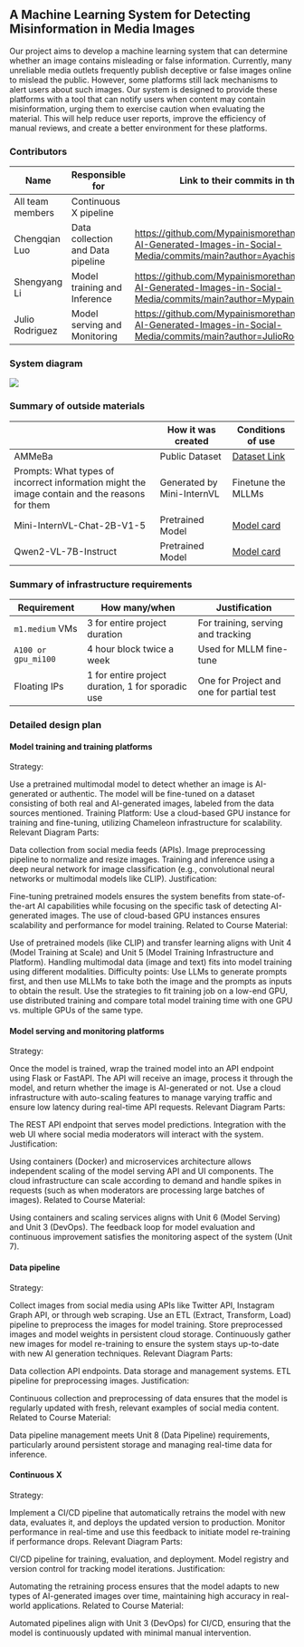 
## A Machine Learning System for Detecting Misinformation in Media Images

<!-- 
Discuss: Value proposition: Your will propose a machine learning system that can be 
used in an existing business or service. (You should not propose a system in which 
a new business or service would be developed around the machine learning system.) 
Describe the value proposition for the machine learning system. What’s the (non-ML) 
status quo used in the business or service? What business metric are you going to be 
judged on? (Note that the “service” does not have to be for general users; you can 
propose a system for a science problem, for example.)
-->
Our project aims to develop a machine learning system that can determine whether an image contains misleading or false information. Currently, many unreliable media outlets frequently publish deceptive or false images online to mislead the public. However, some platforms still lack mechanisms to alert users about such images. Our system is designed to provide these platforms with a tool that can notify users when content may contain misinformation, urging them to exercise caution when evaluating the material. This will help reduce user reports, improve the efficiency of manual reviews, and create a better environment for these platforms.

### Contributors

<!-- Table of contributors and their roles. 
First row: define responsibilities that are shared by the team. 
Then, each row after that is: name of contributor, their role, and in the third column, 
you will link to their contributions. If your project involves multiple repos, you will 
link to their contributions in all repos here. -->

| Name                            | Responsible for                          | Link to their commits in this repo |
|---------------------------------|------------------------------------------|------------------------------------|
| All team members                | Continuous X pipeline                    |                                    |
| Chengqian Luo                   | Data collection and Data pipeline        |  https://github.com/Mypainismorethanyours/Detecting-AI-Generated-Images-in-Social-Media/commits/main?author=Ayachisan                                  |
| Shengyang Li                    | Model training and Inference                           | https://github.com/Mypainismorethanyours/Detecting-AI-Generated-Images-in-Social-Media/commits/main?author=Mypainismorethanyours                                   |
| Julio Rodriguez                 | Model serving and Monitoring	           | https://github.com/Mypainismorethanyours/Detecting-AI-Generated-Images-in-Social-Media/commits/main?author=JulioRodriguez289                                   |  



### System diagram

<!-- Overall digram of system. Doesn't need polish, does need to show all the pieces. 
Must include: all the hardware, all the containers/software platforms, all the models, 
all the data. -->
![](https://github.com/Mypainismorethanyours/Detecting-AI-Generated-Images-in-Social-Media/blob/main/System%20Diagram.png)


### Summary of outside materials

<!-- In a table, a row for each dataset, foundation model. 
Name of data/model, conditions under which it was created (ideally with links/references), 
conditions under which it may be used. -->

|              | How it was created | Conditions of use         |
|--------------|--------------------|---------------------------|
| AMMeBa       | Public Dataset     | [Dataset Link](https://www.kaggle.com/datasets/googleai/in-the-wild-misinformation-media)       |
| Prompts: What types of incorrect information might the image contain and the reasons for them      | Generated by Mini-InternVL| Finetune the MLLMs        |
| Mini-InternVL-Chat-2B-V1-5       | Pretrained  Model       | [Model card](https://huggingface.co/OpenGVLab/Mini-InternVL-Chat-2B-V1-5)|
| Qwen2-VL-7B-Instruct      | Pretrained  Model       |  [Model card](https://huggingface.co/Qwen/Qwen2-VL-7B-Instruct)                         |


### Summary of infrastructure requirements

<!-- Itemize all your anticipated requirements: What (`m1.medium` VM, `gpu_mi100`), 
how much/when, justification. Include compute, floating IPs, persistent storage. 
The table below shows an example, it is not a recommendation. -->

| Requirement         | How many/when                                     | Justification                          |
|---------------------|---------------------------------------------------|----------------------------------------|
| `m1.medium` VMs     | 3 for entire project duration                     |For training, serving and tracking      |
| `A100 or gpu_mi100` | 4 hour block twice a week                         |Used for MLLM fine-tune                 |
| Floating IPs        | 1 for entire project duration, 1 for sporadic use |One for Project and one for partial test|

### Detailed design plan

<!-- In each section, you should describe (1) your strategy, (2) the relevant parts of the 
diagram, (3) justification for your strategy, (4) relate back to lecture material, 
(5) include specific numbers. -->

#### Model training and training platforms

<!-- Make sure to clarify how you will satisfy the Unit 4 and Unit 5 requirements, 
and which optional "difficulty" points you are attempting. -->
Strategy:

Use a pretrained multimodal model to detect whether an image is AI-generated or authentic. The model will be fine-tuned on a dataset consisting of both real and AI-generated images, labeled from the data sources mentioned.
Training Platform: Use a cloud-based GPU instance for training and fine-tuning, utilizing Chameleon infrastructure for scalability.
Relevant Diagram Parts:

Data collection from social media feeds (APIs).
Image preprocessing pipeline to normalize and resize images.
Training and inference using a deep neural network for image classification (e.g., convolutional neural networks or multimodal models like CLIP).
Justification:

Fine-tuning pretrained models ensures the system benefits from state-of-the-art AI capabilities while focusing on the specific task of detecting AI-generated images.
The use of cloud-based GPU instances ensures scalability and performance for model training.
Related to Course Material:

Use of pretrained models (like CLIP) and transfer learning aligns with Unit 4 (Model Training at Scale) and Unit 5 (Model Training Infrastructure and Platform).
Handling multimodal data (image and text) fits into model training using different modalities.
Difficulty points:
Use LLMs to generate prompts first, and then use MLLMs to take both the image and the prompts as inputs to obtain the result.
Use the strategies to fit training job on a low-end GPU, use distributed training and compare total model training time with one GPU vs. multiple GPUs of the same type.

#### Model serving and monitoring platforms

<!-- Make sure to clarify how you will satisfy the Unit 6 and Unit 7 requirements, 
and which optional "difficulty" points you are attempting. -->
Strategy:

Once the model is trained, wrap the trained model into an API endpoint using Flask or FastAPI. The API will receive an image, process it through the model, and return whether the image is AI-generated or not.
Use a cloud infrastructure with auto-scaling features to manage varying traffic and ensure low latency during real-time API requests.
Relevant Diagram Parts:

The REST API endpoint that serves model predictions.
Integration with the web UI where social media moderators will interact with the system.
Justification:

Using containers (Docker) and microservices architecture allows independent scaling of the model serving API and UI components.
The cloud infrastructure can scale according to demand and handle spikes in requests (such as when moderators are processing large batches of images).
Related to Course Material:

Using containers and scaling services aligns with Unit 6 (Model Serving) and Unit 3 (DevOps).
The feedback loop for model evaluation and continuous improvement satisfies the monitoring aspect of the system (Unit 7).

#### Data pipeline

<!-- Make sure to clarify how you will satisfy the Unit 8 requirements,  and which 
optional "difficulty" points you are attempting. -->
Strategy:

Collect images from social media using APIs like Twitter API, Instagram Graph API, or through web scraping.
Use an ETL (Extract, Transform, Load) pipeline to preprocess the images for model training.
Store preprocessed images and model weights in persistent cloud storage.
Continuously gather new images for model re-training to ensure the system stays up-to-date with new AI generation techniques.
Relevant Diagram Parts:

Data collection API endpoints.
Data storage and management systems.
ETL pipeline for preprocessing images.
Justification:

Continuous collection and preprocessing of data ensures that the model is regularly updated with fresh, relevant examples of social media content.
Related to Course Material:

Data pipeline management meets Unit 8 (Data Pipeline) requirements, particularly around persistent storage and managing real-time data for inference.

#### Continuous X

<!-- Make sure to clarify how you will satisfy the Unit 3 requirements,  and which 
optional "difficulty" points you are attempting. -->
Strategy:

Implement a CI/CD pipeline that automatically retrains the model with new data, evaluates it, and deploys the updated version to production.
Monitor performance in real-time and use this feedback to initiate model re-training if performance drops.
Relevant Diagram Parts:

CI/CD pipeline for training, evaluation, and deployment.
Model registry and version control for tracking model iterations.
Justification:

Automating the retraining process ensures that the model adapts to new types of AI-generated images over time, maintaining high accuracy in real-world applications.
Related to Course Material:

Automated pipelines align with Unit 3 (DevOps) for CI/CD, ensuring that the model is continuously updated with minimal manual intervention.


